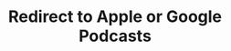 ---
title: Redirect to Apple or Google Podcasts
redirect_from:
- /078r/
- /zadnja/
redirect_to: https://pod.fo/e/144262
---
